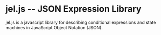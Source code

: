 # jel.js -- JSON Expression Library

jel.js is a javascript library for describing conditional expressions and
state machines in JavaScript Object Notation (JSON).
